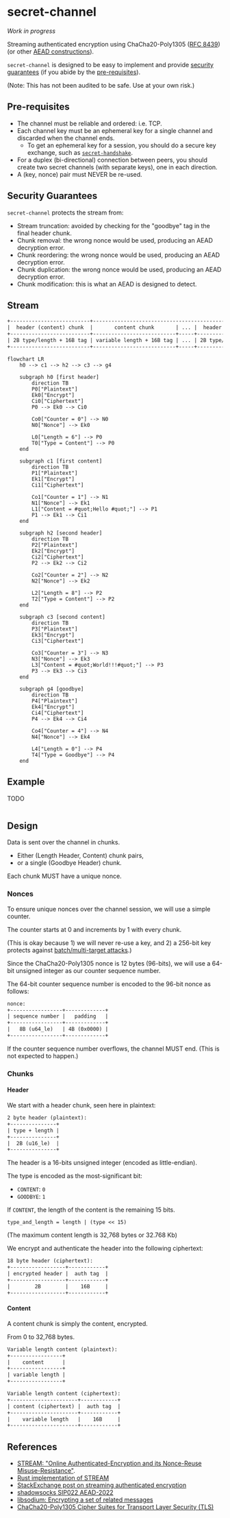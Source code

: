 # secret-channel

_Work in progress_

Streaming authenticated encryption using ChaCha20-Poly1305 ([RFC 8439](https://datatracker.ietf.org/doc/html/rfc8439)) (or other [AEAD constructions](https://libsodium.gitbook.io/doc/secret-key_cryptography/aead)).

`secret-channel` is designed to be easy to implement and provide [security guarantees](#security-guarantees) (if you abide by the [pre-requisites](#pre-requisites)).

(Note: This has not been audited to be safe. Use at your own risk.)

## Pre-requisites

- The channel must be reliable and ordered: i.e. TCP.
- Each channel key must be an ephemeral key for a single channel and discarded when the channel ends.
    - To get an ephemeral key for a session, you should do a secure key exchange, such as [`secret-handshake`](https://github.com/auditdrivencrypto/secret-handshake).
- For a duplex (bi-directional) connection between peers, you should create two secret channels (with separate keys), one in each direction.
- A (key, nonce) pair must NEVER be re-used.

## Security Guarantees

`secret-channel` protects the stream from:

- Stream truncation: avoided by checking for the "goodbye" tag in the final header chunk.
- Chunk removal: the wrong nonce would be used, producing an AEAD decryption error.
- Chunk reordering: the wrong nonce would be used, producing an AEAD decryption error.
- Chunk duplication: the wrong nonce would be used, producing an AEAD decryption error.
- Chunk modification: this is what an AEAD is designed to detect.

## Stream

```txt
+--------------------------+------------------------------------------------------------+
|  header (content) chunk  |       content chunk       | ... |  header (goodbye) chunk  |
+--------------------------+---------------------------+-----+--------------------------+
| 2B type/length + 16B tag | variable length + 16B tag | ... | 2B type/length + 16B tag |
+--------------------------+---------------------------+-----+--------------------------+
```

```mermaid
flowchart LR
    h0 --> c1 --> h2 --> c3 --> g4

    subgraph h0 [first header]
        direction TB
        P0["Plaintext"]
        Ek0["Encrypt"]
        Ci0["Ciphertext"]
        P0 --> Ek0 --> Ci0

        Co0["Counter = 0"] --> N0
        N0["Nonce"] --> Ek0

        L0["Length = 6"] --> P0
        T0["Type = Content"] --> P0
    end

    subgraph c1 [first content]
        direction TB
        P1["Plaintext"]
        Ek1["Encrypt"]
        Ci1["Ciphertext"]

        Co1["Counter = 1"] --> N1
        N1["Nonce"] --> Ek1
        L1["Content = #quot;Hello #quot;"] --> P1
        P1 --> Ek1 --> Ci1
    end

    subgraph h2 [second header]
        direction TB
        P2["Plaintext"]
        Ek2["Encrypt"]
        Ci2["Ciphertext"]
        P2 --> Ek2 --> Ci2

        Co2["Counter = 2"] --> N2
        N2["Nonce"] --> Ek2

        L2["Length = 8"] --> P2
        T2["Type = Content"] --> P2
    end

    subgraph c3 [second content]
        direction TB
        P3["Plaintext"]
        Ek3["Encrypt"]
        Ci3["Ciphertext"]

        Co3["Counter = 3"] --> N3
        N3["Nonce"] --> Ek3
        L3["Content = #quot;World!!!#quot;"] --> P3
        P3 --> Ek3 --> Ci3
    end

    subgraph g4 [goodbye]
        direction TB
        P4["Plaintext"]
        Ek4["Encrypt"]
        Ci4["Ciphertext"]
        P4 --> Ek4 --> Ci4

        Co4["Counter = 4"] --> N4
        N4["Nonce"] --> Ek4

        L4["Length = 0"] --> P4
        T4["Type = Goodbye"] --> P4
    end
```

## Example

TODO

```shell
```

## Design

Data is sent over the channel in chunks.

- Either (Length Header, Content) chunk pairs,
- or a single (Goodbye Header) chunk.

Each chunk MUST have a unique nonce.

### Nonces

To ensure unique nonces over the channel session, we will use a simple counter.

The counter starts at 0 and increments by 1 with every chunk.

(This is okay because 1) we will never re-use a key, and 2) a 256-bit key protects against [batch/multi-target attacks](https://blog.cr.yp.to/20151120-batchattacks.html).)

Since the ChaCha20-Poly1305 nonce is 12 bytes (96-bits), we will use a 64-bit unsigned integer as our counter sequence number.

The 64-bit counter sequence number is encoded to the 96-bit nonce as follows:

```txt
nonce:
+-----------------+-------------+
| sequence number |   padding   |
+-----------------+-------------+
|   8B (u64_le)   | 4B (0x0000) |
+-----------------+-------------+
```

If the counter sequence number overflows, the channel MUST end. (This is not expected to happen.)

### Chunks

#### Header

We start with a header chunk, seen here in plaintext:

```txt
2 byte header (plaintext):
+---------------+
| type + length |
+---------------+
|  2B (u16_le)  |
+---------------+
```

The header is a 16-bits unsigned integer (encoded as little-endian).

The type is encoded as the most-significant bit:

- `CONTENT`: `0`
- `GOODBYE`: `1`

If `CONTENT`, the length of the content is the remaining 15 bits.

```
type_and_length = length | (type << 15)
```

(The maximum content length is 32,768 bytes or 32.768 Kb)

We encrypt and authenticate the header into the following ciphertext:

```txt
18 byte header (ciphertext):
+------------------+------------+
| encrypted header |  auth tag  |
+------------------+------------+
|        2B        |    16B     |
+------------------+------------+
```

#### Content

A content chunk is simply the content, encrypted.

From 0 to 32,768 bytes.

```txt
Variable length content (plaintext):
+-----------------+
|    content      |
+-----------------+
| variable length |
+-----------------+
```

```txt
Variable length content (ciphertext):
+----------------------+------------+
| content (ciphertext) |  auth tag  |
+----------------------+------------+
|    variable length   |    16B     |
+----------------------+------------+
```

## References

- [STREAM: "Online Authenticated-Encryption and its Nonce-Reuse Misuse-Resistance"](https://eprint.iacr.org/2015/189.pdf).
- [Rust implementation of STREAM](https://docs.rs/aead/latest/aead/stream/index.html)
- [StackExchange post on streaming authenticated encryption](https://crypto.stackexchange.com/a/106992)
- [shadowsocks SIP022 AEAD-2022](https://github.com/shadowsocks/shadowsocks-org/blob/main/docs/doc/sip022.md)
- [libsodium: Encrypting a set of related messages](https://libsodium.gitbook.io/doc/secret-key_cryptography/encrypted-messages)
- [ChaCha20-Poly1305 Cipher Suites for Transport Layer Security (TLS)](https://www.rfc-editor.org/rfc/rfc7905)
